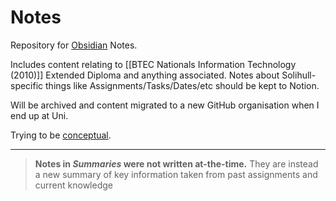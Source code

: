 # Notes

Repository for [Obsidian](https://obsidian.md/) Notes.

Includes content relating to [[BTEC Nationals Information Technology (2010)]] Extended Diploma and anything associated. 
Notes about Solihull-specific things like Assignments/Tasks/Dates/etc should be kept to Notion.

Will be archived and content migrated to a new GitHub organisation when I end up at Uni.

Trying to be [conceptual](https://youtu.be/MYJsGksojms). 

---

> **Notes in *Summaries* were not written at-the-time.**
> They are instead a new summary of key information taken from past assignments and current knowledge